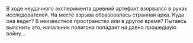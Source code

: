 <!--2025-09-01 16:24:05--><!--pdate:-->
В ходе неудачного эксперимента древний артефакт взорвался в руках исследователей. На месте взрыва образовалась странная арка. Куда она ведет? В неизвестное пространство или в другое время? Пытаясь выяснить это, начальник полигона попадает на давно прошедшую войну...